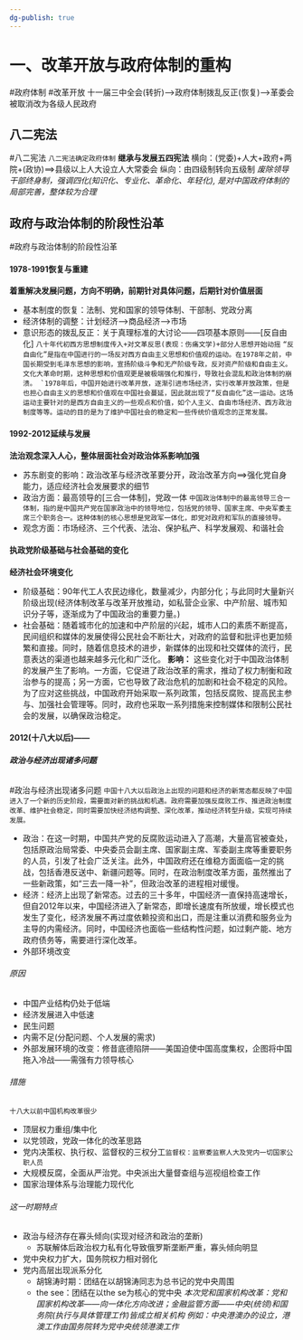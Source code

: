 ```yaml
---
dg-publish: true
---
```

# 一、改革开放与政府体制的重构
#政府体制 #改革开放
十一届三中全会(转折)——>政府体制拨乱反正(恢复)——>革委会被取消改为各级人民政府
## 八二宪法
#八二宪法
`八二宪法确定政府体制`
**继承与发展五四宪法**
横向：(党委)+人大+政府+两院+(政协)==>县级以上人大设立人大常委会
纵向：由四级制转向五级制
*废除领导干部终身制，强调四化(知识化、专业化、革命化、年轻化),
是对中国政府体制的局部完善，整体较为合理*
## 政府与政治体制的阶段性沿革
#政府与政治体制的阶段性沿革
#### 1978-1991恢复与重建
**着重解决发展问题，方向不明确，前期针对具体问题，后期针对价值层面**
- 基本制度的恢复：法制、党和国家的领导体制、干部制、党政分离
- 经济体制的调整：计划经济——>商品经济——>市场
- 意识形态的拨乱反正：关于真理标准的大讨论——四项基本原则——[反自由化]
`八十年代初西方思想制度传入+对文革反思(表现：伤痛文学)+部分人思想开始动摇`
``“反自由化”是指在中国进行的一场反对西方自由主义思想和价值观的运动。在1978年之前，中国长期受到毛泽东思想的影响，宣扬阶级斗争和无产阶级专政，反对资产阶级和自由主义。文化大革命时期，这种思想和价值观更是被极端强化和推行，导致社会混乱和政治体制的崩溃。
`1978年后，中国开始进行改革开放，逐渐引进市场经济，实行改革开放政策，但是也担心自由主义的思想和价值观在中国社会蔓延，因此就出现了“反自由化”这一运动。这场运动主要针对的是西方自由主义的一些观点和价值，如个人主义、自由市场经济、西方政治制度等等。运动的目的是为了维护中国社会的稳定和一些传统价值观念的正常发展。``
#### 1992-2012延续与发展
**法治观念深入人心，整体层面社会对政治体系影响加强**
- 苏东剧变的影响：政治改革与经济改革要分开，政治改革方向==>强化党自身能力，适应经济社会发展要求的细节
- 政治方面：最高领导的[三合一体制]，党政一体
`中国政治体制中的最高领导三合一体制，指的是中国共产党在国家政治中的领导地位，包括党的领导、国家主席、中央军委主席三个职务合一。这种体制的核心思想是党政军一体化，即党对政府和军队的直接领导。`
- 观念方面：市场经济、三个代表、法治、保护私产、科学发展观、和谐社会
#### 执政党阶级基础与社会基础的变化
**经济社会环境变化**
- 阶级基础：90年代工人农民边缘化，数量减少，内部分化；与此同时大量新兴阶级出现(经济体制改革与改革开放推动，如私营企业家、中产阶层、城市知识分子等，逐渐成为了中国政治的重要力量。)
- 社会基础：随着城市化的加速和中产阶层的兴起，城市人口的素质不断提高，民间组织和媒体的发展使得公民社会不断壮大，对政府的监督和批评也更加频繁和直接。同时，随着信息技术的进步，新媒体的出现和社交媒体的流行，民意表达的渠道也越来越多元化和广泛化。
**影响：**
这些变化对于中国政治体制的发展产生了影响。一方面，它促进了政治改革的需求，推动了权力制衡和政治参与的提高；另一方面，它也导致了政治危机的加剧和社会不稳定的风险。为了应对这些挑战，中国政府开始采取一系列政策，包括反腐败、提高民主参与、加强社会管理等。同时，政府也采取一系列措施来控制媒体和限制公民社会的发展，以确保政治稳定。
#### 2012(十八大以后)——
###### **政治与经济出现诸多问题**
#政治与经济出现诸多问题
`中国十八大以后政治上出现的问题和经济的新常态都反映了中国进入了一个新的历史阶段，需要面对新的挑战和机遇。政府需要加强反腐败工作、推进政治制度改革、维护社会稳定，同时需要加快经济结构调整、深化改革，推动经济转型升级，实现可持续发展。`
- 政治：在这一时期，中国共产党的反腐败运动进入了高潮，大量高官被查处，包括原政治局常委、中央委员会副主席、国家副主席、军委副主席等重要职务的人员，引发了社会广泛关注。此外，中国政府还在维稳方面面临一定的挑战，包括香港反送中、新疆问题等。同时，在政治制度改革方面，虽然推出了一些新政策，如“三去一降一补”，但政治改革的进程相对缓慢。
- 经济：经济上出现了新常态。过去的三十多年，中国经济一直保持高速增长，但自2012年以来，中国经济进入了新常态，即增长速度有所放缓，增长模式也发生了变化，经济发展不再过度依赖投资和出口，而是注重以消费和服务业为主导的内需经济。同时，中国经济也面临一些结构性问题，如过剩产能、地方政府债务等，需要进行深化改革。
- 外部环境改变
###### 原因
- 中国产业结构仍处于低端
- 经济发展进入中低速
- 民生问题
- 内需不足(分配问题、个人发展的需求)
- 外部发展环境的改变：修昔底德陷阱——美国迫使中国高度集权，企图将中国拖入冷战——需强有力领导核心
###### 措施
`十八大以前中国机构改革很少`
- 顶层权力重组/集中化
- 以党领政，党政一体化的改革思路
- 党内决策权、执行权、监督权的三权分工`监督权：监察委监察人大及党内一切国家公职人员`
- 大规模反腐，全面从严治党。中央派出大量督查组与巡视组检查工作
- 国家治理体系与治理能力现代化
###### 这一时期特点
- 政治与经济存在寡头倾向(实现对经济和政治的垄断)
	- 苏联解体后政治权力私有化导致俄罗斯垄断严重，寡头倾向明显
- 党中央权力扩大，国务院权力相对弱化
- 党内高层出现派系分化
	- 胡锦涛时期：团结在以胡锦涛同志为总书记的党中央周围
	- the see：团结在以the se为核心的党中央
*本次党和国家机构改革：党和国家机构改革——向一体化方向改进；金融监管方面——中央(统领)和国务院(执行与具体管理工作)皆成立相关机构
例如：中央港澳办的设立，港澳工作由国务院转为党中央统领港澳工作*



